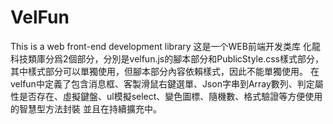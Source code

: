 # VelFun
This is a web front-end development library
这是一个WEB前端开发类库
化龍科技類庫分爲2個部分，分別是velfun.js的腳本部分和PublicStyle.css樣式部分，其中樣式部分可以單獨使用，但腳本部分內容依賴樣式，因此不能單獨使用。
在velfun中定義了包含消息框、客製滑鼠右鍵選單、Json字串到Array數列、判定屬性是否存在、虛擬鍵盤、ul模擬select、變色圖標、隨機數、格式驗證等方便使用的智慧型方法封裝
並且在持續擴充中。
